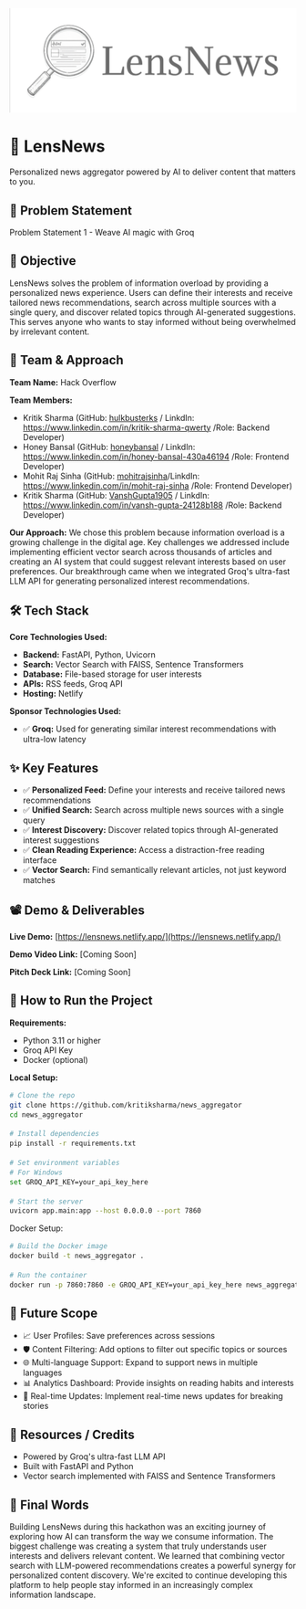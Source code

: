 ![LensNews Logo](logo.png)

# 🚀 LensNews
Personalized news aggregator powered by AI to deliver content that matters to you.

## 📌 Problem Statement
Problem Statement 1 - Weave AI magic with Groq

## 🎯 Objective
LensNews solves the problem of information overload by providing a personalized news experience. Users can define their interests and receive tailored news recommendations, search across multiple sources with a single query, and discover related topics through AI-generated suggestions. This serves anyone who wants to stay informed without being overwhelmed by irrelevant content.

## 🧠 Team & Approach
**Team Name:** Hack Overflow

**Team Members:**
- Kritik Sharma (GitHub: [hulkbusterks](https://github.com/hulkbusterks) / LinkdIn: https://www.linkedin.com/in/kritik-sharma-qwerty /Role: Backend Developer)
- Honey Bansal (GitHub: [honeybansal](https://github.com/honeybansal2968) / LinkdIn: https://www.linkedin.com/in/honey-bansal-430a46194 /Role: Frontend Developer)
- Mohit Raj Sinha (GitHub: [mohitrajsinha](https://github.com/mohitrajsinha)/LinkdIn: https://www.linkedin.com/in/mohit-raj-sinha /Role: Frontend Developer)
- Kritik Sharma (GitHub: [VanshGupta1905](https://github.com/VanshGupta1905) / LinkdIn: https://www.linkedin.com/in/vansh-gupta-24128b188 /Role: Backend Developer)

**Our Approach:**
We chose this problem because information overload is a growing challenge in the digital age. Key challenges we addressed include implementing efficient vector search across thousands of articles and creating an AI system that could suggest relevant interests based on user preferences. Our breakthrough came when we integrated Groq's ultra-fast LLM API for generating personalized interest recommendations.

## 🛠️ Tech Stack
**Core Technologies Used:**
- **Backend:** FastAPI, Python, Uvicorn
- **Search:** Vector Search with FAISS, Sentence Transformers
- **Database:** File-based storage for user interests
- **APIs:** RSS feeds, Groq API
- **Hosting:** Netlify

**Sponsor Technologies Used:**
- ✅ **Groq:** Used for generating similar interest recommendations with ultra-low latency

## ✨ Key Features
- ✅ **Personalized Feed:** Define your interests and receive tailored news recommendations
- ✅ **Unified Search:** Search across multiple news sources with a single query
- ✅ **Interest Discovery:** Discover related topics through AI-generated interest suggestions
- ✅ **Clean Reading Experience:** Access a distraction-free reading interface
- ✅ **Vector Search:** Find semantically relevant articles, not just keyword matches

## 📽️ Demo & Deliverables
**Live Demo:** [https://lensnews.netlify.app/](https://lensnews.netlify.app/)

**Demo Video Link:** [Coming Soon]

**Pitch Deck Link:** [Coming Soon]

## 🧪 How to Run the Project
**Requirements:**
- Python 3.11 or higher
- Groq API Key
- Docker (optional)

**Local Setup:**
```bash
# Clone the repo
git clone https://github.com/kritiksharma/news_aggregator
cd news_aggregator

# Install dependencies
pip install -r requirements.txt

# Set environment variables
# For Windows
set GROQ_API_KEY=your_api_key_here

# Start the server
uvicorn app.main:app --host 0.0.0.0 --port 7860
 ```

Docker Setup:

```bash
# Build the Docker image
docker build -t news_aggregator .

# Run the container
docker run -p 7860:7860 -e GROQ_API_KEY=your_api_key_here news_aggregator
```

## 🧬 Future Scope
- 📈 User Profiles: Save preferences across sessions
- 🛡️ Content Filtering: Add options to filter out specific topics or sources
- 🌐 Multi-language Support: Expand to support news in multiple languages
- 📊 Analytics Dashboard: Provide insights on reading habits and interests
- 🔄 Real-time Updates: Implement real-time news updates for breaking stories

## 📎 Resources / Credits
- Powered by Groq's ultra-fast LLM API
- Built with FastAPI and Python
- Vector search implemented with FAISS and Sentence Transformers

## 🏁 Final Words
Building LensNews during this hackathon was an exciting journey of exploring how AI can transform the way we consume information. The biggest challenge was creating a system that truly understands user interests and delivers relevant content. We learned that combining vector search with LLM-powered recommendations creates a powerful synergy for personalized content discovery. We're excited to continue developing this platform to help people stay informed in an increasingly complex information landscape.
